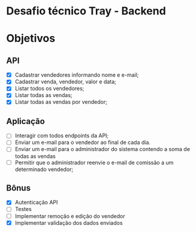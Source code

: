 # Desafio técnico Tray - Backend

# Objetivos
## API
- [x] Cadastrar vendedores informando nome e e-mail;
- [x] Cadastrar venda, vendedor, valor e data;
- [x] Listar todos os vendedores;
- [x] Listar todas as vendas;
- [x] Listar todas as vendas por vendedor;

## Aplicação
- [ ] Interagir com todos endpoints da API;
- [ ] Enviar um e-mail para o vendedor ao final de cada dia.
- [ ] Enviar um e-mail para o administrador do sistema contendo a soma de todas as vendas
- [ ] Permitir que o administrador reenvie o e-mail de comissão a um determinado vendedor;

## Bônus
- [x] Autenticação API
- [ ] Testes
- [ ] Implementar remoção e edição do vendedor
- [x] Implementar validação dos dados enviados
